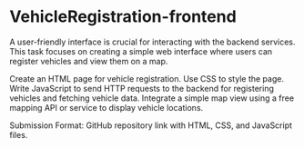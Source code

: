 # VehicleRegistration-frontend
A user-friendly interface is crucial for interacting with the backend services. This task focuses on creating a simple web interface where users can register vehicles and view them on a map.

Create an HTML page for vehicle registration.
Use CSS to style the page.
Write JavaScript to send HTTP requests to the backend for registering vehicles and fetching vehicle data.
Integrate a simple map view using a free mapping API or service to display vehicle locations.


Submission Format: GitHub repository link with HTML, CSS, and JavaScript files.

